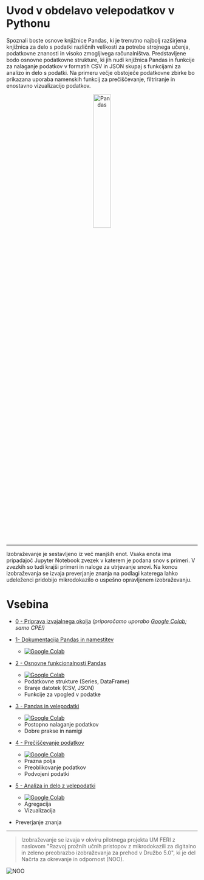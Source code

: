# Uvod v obdelavo velepodatkov v Pythonu

Spoznali boste osnove knjižnice Pandas, ki je trenutno najbolj razširjena knjižnica za delo s podatki različnih velikosti za potrebe strojnega učenja, podatkovne znanosti in visoko zmogljivega računalništva. Predstavljene bodo osnovne podatkovne strukture, ki jih nudi knjižnica Pandas in funkcije za nalaganje podatkov v formatih CSV in JSON skupaj s funkcijami za analizo in delo s podatki. Na primeru večje obstoječe podatkovne zbirke bo prikazana uporaba namenskih funkcij za prečiščevanje, filtriranje in enostavno vizualizacijo podatkov.

<div style="text-align: center;">
    <p">
        <img src="https://upload.wikimedia.org/wikipedia/commons/thumb/e/ed/Pandas_logo.svg/320px-Pandas_logo.svg.png" alt="Pandas" width="30%"/>
    </p>
</div>

---

Izobraževanje je sestavljeno iz več manjših enot. Vsaka enota ima pripadajoč Jupyter Notebook zvezek v katerem je podana snov s primeri. V zvezkih so tudi krajši primeri in naloge za utrjevanje snovi. Na koncu izobraževanja se izvaja preverjanje znanja na podlagi katerega lahko udeleženci pridobijo mikrodokazilo o uspešno opravljenem izobraževanju.

# Vsebina

* [0 - Priprava izvajalnega okolja](0-Priprava_izvajalnega_okolja.md) *(priporočamo uporabo [Google Colab](https://colab.research.google.com); samo CPE!)*

* [1- Dokumentacija Pandas in namestitev](1-Dokumentacija_Pandas_in_namestitev.ipynb)
  * [![Google Colab](https://colab.research.google.com/assets/colab-badge.svg)](https://colab.research.google.com/github/lhrs-workshops/uovp-eurocc/blob/main/1-Dokumentacija_Pandas_in_namestitev.ipynb)


* [2 - Osnovne funkcionalnosti Pandas](2-Osnovne_funkcionalnosti_Pandas.ipynb)
  * [![Google Colab](https://colab.research.google.com/assets/colab-badge.svg)](https://colab.research.google.com/github/lhrs-workshops/uovp-eurocc/blob/main/2-Osnovne_funkcionalnosti_Pandas.ipynb)
  * Podatkovne strukture (Series, DataFrame)
  * Branje datotek (CSV, JSON)
  * Funkcije za vpogled v podatke
  
* [3 - Pandas in velepodatki](3-Pandas_in_velepodatki.ipynb)
  * [![Google Colab](https://colab.research.google.com/assets/colab-badge.svg)](https://colab.research.google.com/github/lhrs-workshops/uovp-eurocc/blob/main/3-Pandas_in_velepodatki.ipynb)
  * Postopno nalaganje podatkov
  * Dobre prakse in namigi

* [4 - Prečiščevanje podatkov](4-Prečiščevanje_podatkov.ipynb)
  * [![Google Colab](https://colab.research.google.com/assets/colab-badge.svg)](https://colab.research.google.com/github/lhrs-workshops/uovp-eurocc/blob/main/4-Prečiščevanje_podatkov.ipynb)
  * Prazna polja
  * Preoblikovanje podatkov
  * Podvojeni podatki

* [5 - Analiza in delo z velepodatki](5-Analiza_in_delo_z_velepodatki.ipynb)
  * [![Google Colab](https://colab.research.google.com/assets/colab-badge.svg)](https://colab.research.google.com/github/lhrs-workshops/uovp-eurocc/blob/main/5-Analiza_in_delo_z_velepodatki.ipynb)
  * Agregacija
  * Vizualizacija

* Preverjanje znanja
---

> Izobraževanje se izvaja v okviru pilotnega projekta UM FERI z naslovom "Razvoj prožnih učnih pristopov z mikrodokazili za digitalno in zeleno preobrazbo izobraževanja za prehod v Družbo 5.0", ki je del Načrta za okrevanje in odpornost (NOO).  

![NOO](https://www.gov.si/assets/vladne-sluzbe/UKOM/gov-si/Fotografije/partnerji/NOO_SI.svg)